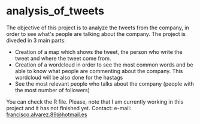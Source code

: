 # analysis_of_tweets
The objective of this project is to analyze the tweets from the company, in order to see what's people are talking about the company.
The project is diveded in 3 main parts:
- Creation of a map which shows the tweet, the person who write the tweet and where the tweet come from.
- Creation of a wordcloud in order to see the most common words and be able to know what people are commenting about the company. This wordcloud will be also done for the hastags
- See the most relevant people who talks about the company (people with the most number of followers)

You can check the R file. Please, note that I am currently working in this project and it has not finished yet.
Contact:
e-mail: francisco.alvarez.89@hotmail.es
